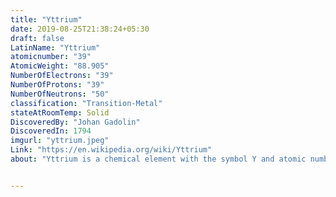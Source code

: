 ```yaml
---
title: "Yttrium"
date: 2019-08-25T21:38:24+05:30
draft: false
LatinName: "Yttrium"
atomicnumber: "39"
AtomicWeight: "88.905"
NumberOfElectrons: "39"
NumberOfProtons: "39"
NumberOfNeutrons: "50" 
classification: "Transition-Metal"
stateAtRoomTemp: Solid
DiscoveredBy: "Johan Gadolin" 
DiscoveredIn: 1794
imgurl: "yttrium.jpeg"
Link: "https://en.wikipedia.org/wiki/Yttrium"
about: "Yttrium is a chemical element with the symbol Y and atomic number 39. It is a silvery-metallic transition metal chemically similar to the lanthanides and has often been classified as a 'rare-earth element'. Yttrium is almost always found in combination with lanthanide elements in rare-earth minerals, and is never found in nature as a free element. 89Y is the only stable isotope, and the only isotope found in the Earth's crust."


---
```


